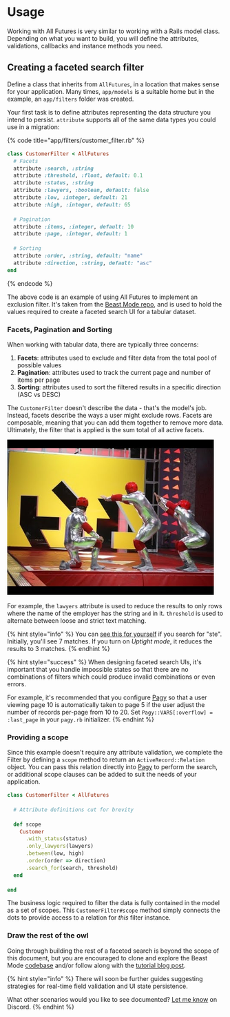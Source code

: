 # Usage

Working with All Futures is very similar to working with a Rails model class. Depending on what you want to build, you will define the attributes, validations, callbacks and instance methods you need.

## Creating a faceted search filter

Define a class that inherits from `AllFutures`, in a location that makes sense for your application. Many times, `app/models` is a suitable home but in the example, an `app/filters` folder was created.

Your first task is to define attributes representing the data structure you intend to persist. `attribute` supports all of the same data types you could use in a migration:

{% code title="app/filters/customer\_filter.rb" %}
```ruby
class CustomerFilter < AllFutures
  # Facets
  attribute :search, :string
  attribute :threshold, :float, default: 0.1
  attribute :status, :string
  attribute :lawyers, :boolean, default: false
  attribute :low, :integer, default: 21
  attribute :high, :integer, default: 65
  
  # Pagination
  attribute :items, :integer, default: 10
  attribute :page, :integer, default: 1
  
  # Sorting
  attribute :order, :string, default: "name"
  attribute :direction, :string, default: "asc"
end
```
{% endcode %}

The above code is an example of using All Futures to implement an exclusion filter. It's taken from the [Beast Mode repo](https://github.com/leastbad/beast_mode), and is used to hold the values required to create a faceted search UI for a tabular dataset.

### Facets, Pagination and Sorting

When working with tabular data, there are typically three concerns:

1. **Facets**: attributes used to exclude and filter data from the total pool of possible values
2. **Pagination**: attributes used to track the current page and number of items per page
3. **Sorting**: attributes used to sort the filtered results in a specific direction \(ASC vs DESC\)

The `CustomerFilter` doesn't describe the data - that's the model's job. Instead, facets describe the ways a user might exclude rows. Facets are composable, meaning that you can add them together to remove more data. Ultimately, the filter that is applied is the sum total of all active facets.

![Hole In The Wall](.gitbook/assets/hole.jpg)

For example, the `lawyers` attribute is used to reduce the results to only rows where the name of the employer has the string `and` in it. `threshold` is used to alternate between loose and strict text matching.

{% hint style="info" %}
You can [see this for yourself](https://beastmode.leastbad.com/) if you search for "ste". Initially, you'll see 7 matches. If you turn on _Uptight_ _mode_, it reduces the results to 3 matches.
{% endhint %}

{% hint style="success" %}
When designing faceted search UIs, it's important that you handle impossible states so that there are no combinations of filters which could produce invalid combinations or even errors.

For example, it's recommended that you configure [Pagy](https://github.com/ddnexus/pagy) so that a user viewing page 10 is automatically taken to page 5 if the user adjust the number of records per-page from 10 to 20. Set `Pagy::VARS[:overflow] = :last_page` in your `pagy.rb` initializer.
{% endhint %}

### Providing a scope

Since this example doesn't require any attribute validation, we complete the Filter by defining a `scope` method to return an `ActiveRecord::Relation` object. You can pass this relation directly into [Pagy](https://github.com/ddnexus/pagy) to perform the search, or additional scope clauses can be added to suit the needs of your application.

```ruby
class CustomerFilter < AllFutures

  # Attribute definitions cut for brevity

  def scope
    Customer
      .with_status(status)
      .only_lawyers(lawyers)
      .between(low, high)
      .order(order => direction)
      .search_for(search, threshold)
  end
  
end
```

The business logic required to filter the data is fully contained in the model as a set of scopes. This `CustomerFilter#scope` method simply connects the dots to provide access to a relation for _this_ filter instance.

### Draw the rest of the owl

Going through building the rest of a faceted search is beyond the scope of this document, but you are encouraged to clone and explore the Beast Mode [codebase](https://github.com/leastbad/beast_mode) and/or follow along with the [tutorial blog post](https://leastbad.com/beast-mode).

{% hint style="info" %}
There will soon be further guides suggesting strategies for real-time field validation and UI state persistence.

What other scenarios would you like to see documented? [Let me know](https://discord.gg/stimulus-reflex) on Discord.
{% endhint %}


